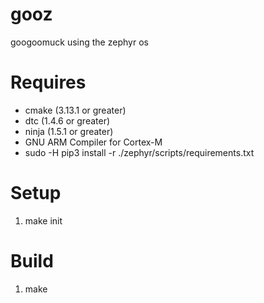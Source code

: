 # gooz
googoomuck using the zephyr os

# Requires

 * cmake (3.13.1 or greater)
 * dtc (1.4.6 or greater)
 * ninja (1.5.1 or greater)
 * GNU ARM Compiler for Cortex-M
 * sudo -H pip3 install -r ./zephyr/scripts/requirements.txt

# Setup
 1. make init

# Build
 1. make
